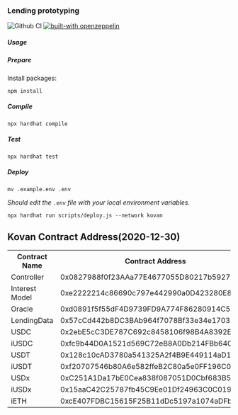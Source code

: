 ### Lending prototyping

![Github CI](https://github.com/dforce-network/curly-telegram/workflows/Node.js%20CI/badge.svg) [![built-with openzeppelin](https://img.shields.io/badge/built%20with-OpenZeppelin-3677FF)](https://docs.openzeppelin.com/)

##### Usage

##### Prepare

Install packages:

```
npm install
```


##### Compile

```
npx hardhat compile
```

##### Test

```
npx hardhat test
```

##### Deploy

```
mv .example.env .env
```

*Should edit the `.env` file with your local environment variables.*

```
npx hardhat run scripts/deploy.js --network kovan
```

## Kovan Contract Address(2020-12-30)

<table>
	<tr>
        <th>Contract Name</th>
    	<th>Contract Address</th>
	</tr>
	<tr>
		<td> Controller </td>
		<td> 0x0827988f0f23AAa77E4677055D80217b59279beF </td>
	</tr>
	<tr>
		<td> Interest Model </td>
		<td> 0xe2222214c86690c797e442990a0D423280E89223 </td>
	</tr>
    <tr>
		<td> Oracle </td>
		<td> 0xd0891f5f55dF4D9739FD9A774F86280914C5914d </td>
	</tr>
	<tr>
		<td> LendingData </td>
		<td> 0x57cCd442b8DC3BAb964f7078Bf33e34e1703B5c4 </td>
	</tr>
	<tr>
		<td> USDC </td>
		<td> 0x2ebE5cC3DE787C692c8458106f98B4A8392E111B </td>
	</tr>
    <tr>
		<td> iUSDC </td>
		<td> 0xfc9b44D0A1521d569C72eB8A0Db214FBb6403076 </td>
	</tr>
    <tr>
		<td> USDT </td>
		<td> 0x128c10cAD3780a541325A2f4B9E449114aD11D6b </td>
	</tr>
    <tr>
		<td> iUSDT </td>
		<td> 0xf20707546b80A6e582ffeB2C80a5e0FF196C090E </td>
	</tr>
	<tr>
		<td> USDx </td>
		<td> 0xC251A1Da17bE0Cea838f087051D0Cbf683B53054 </td>
	</tr>
	<tr>
		<td> iUSDx </td>
		<td> 0x15aaC42C25787fb45C9Ee01Df24963C0C019fF58 </td>
	</tr>
	<tr>
		<td> iETH </td>
		<td> 0xcE407FDBC15615F25B11dDc5197a1074aDFb39eA </td>
	</tr>
</table>
